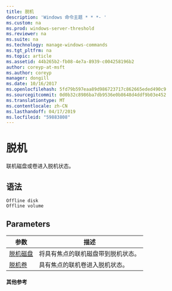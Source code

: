 ```yaml
---
title: 脱机
description: 'Windows 命令主题 * * *- '
ms.custom: na
ms.prod: windows-server-threshold
ms.reviewer: na
ms.suite: na
ms.technology: manage-windows-commands
ms.tgt_pltfrm: na
ms.topic: article
ms.assetid: 44b265b2-fb08-4e7a-8939-c004258196b2
author: coreyp-at-msft
ms.author: coreyp
manager: dongill
ms.date: 10/16/2017
ms.openlocfilehash: 5fd79b597eaa89d986723717c862665eded490c9
ms.sourcegitcommit: 0d0b32c8986ba7db9536e0b8648d4ddf9b03e452
ms.translationtype: MT
ms.contentlocale: zh-CN
ms.lasthandoff: 04/17/2019
ms.locfileid: "59883808"
---
```

# <a name="offline"></a>脱机



联机磁盘或卷进入脱机状态。

## <a name="syntax"></a>语法

```
Offline disk
Offline volume
```

## <a name="parameters"></a>Parameters

|参数|描述|
|---------|-----------|
|[脱机磁盘](offline-disk.md)|将具有焦点的联机磁盘带到脱机状态。|
|[脱机卷](offline-volume.md)|具有焦点的联机卷进入脱机状态。|

#### <a name="additional-references"></a>其他参考

